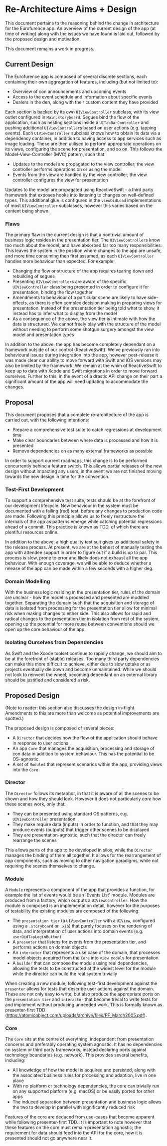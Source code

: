 #  Re-Architecture Aims + Design

This document pertains to the reasoning behind the change in architecture for the Eurofurence app. An overview of the current design of the app (at time of writing) along with the issues we have found is laid out, followed by the proposed design and motivation.

This document remains a work in progress.

## Current Design

The Eurofurence app is composed of several discrete sections, each containing their own aggregation of features, including (but not limited to):

- Overview of con announcements and upcoming events
- Access to the event schedule and information about specific events
- Dealers in the den, along with their custom content they have provided

Each section is backed by its own `UIViewController` subclass, with its view outlet configured in `Main.storyboard`. Segues bind the flow of the application, such as nesting sections inside a `UITabBarController` and pushing additional `UIViewController`s based on user actions (e.g. tapping events). Each `UIViewController` subclass knows how to obtain its data via a dependency container, in addition to having access to app services such as image loading. These are then utilised to perform appropriate operations on its views, configuring the scene for presentation, and so on. This follows the Model-View-Controller (MVC) pattern, such that:

- Updates to the model are propagated to the view controller; the view controller performs operations on or using the model
- Events from the view are handled by the view controller; the view controller configures the view for presentation

Updates to the model are propagated using ReactiveSwift - a third party framework that exposes hooks into listening to changes on well-defined types. This additional glue is configured in the `viewDidLoad` implementations of most `UIViewController` subclasses, however this varies based on the content being shown.

### Flaws

The primary flaw in the current design is that a nontrivial amount of business logic resides in the presentation tier. The `UIViewController`s know too much about the model, and have absorbed far too many responsibilities. This leaves the system in the position where changes to the app are unsafe, and more time consuming then first assumed, as each `UIViewController` handles more behaviour than expected. For example:

- Changing the flow or structure of the app requires tearing down and rebuilding of segues
- Presenting `UIViewController`s are aware of the specific `UIViewController` class being presented in order to configure it for presentation, binding the flow together
- Amendments to behaviour of a particular scene are likely to have side-effects, as there is often complex decision making in preparing views for presentation. Instead of the presentation tier being told what to show, it instead has to infer what to display from the model
- As a consequence of the above, the view tier is intimate with how the data is structured. We cannot freely play with the structure of the model without needing to perform some shotgun surgery amongst the view model and presentation types

In addition to the above, the app has become completely dependant on a framework outside of our control (ReactiveSwift). We've previously ran into behavioural issues during integration into the app, however post-release it was made clear our ability to move forward with Swift and iOS versions may also be limited by the framework. We remain at the whim of ReactiveSwift to keep up to date with Xcode and Swift migrations in order to move forward ourselves. Further to this, in the event of a drastic API change on their part a significant amount of the app will need updating to accommodate the changes.

## Proposal

This document proposes that a complete re-architecture of the app is carried out, with the following intentions:

- Prepare a comprehensive test suite to catch regressions at development time
- Make clear boundaries between where data is processed and how it is presented
- Remove dependencies on as many external frameworks as possible

In order to support current roadmaps, this change is to be performed concurrently behind a feature switch. This allows partial releases of the new design without impacting any users, in the event we are not finished moving towards the new design in time for the convention.

### Test-First Development

To support a comprehensive test suite, tests should be at the forefront of our development lifecycle. New behaviour in the system must be documented with a failing (red) test, before any changes to production code are made. Following this principle allows us to freely restructure the internals of the app as patterns emerge while catching potential regressions ahead of a commit. This practice is known as TDD, of which there are plentiful resources online.

In addition to the above, a high quality test suit gives us additional safety in the release process. At present, we are at the behest of manually testing the app with attendee support in order to figure out if a build is up to par. This process is slow, prone to error and likely does not exhaust all the app behaviour. With enough coverage, we will be able to deduce whether a release of the app can be made within a few seconds with a higher deg.

### Domain Modelling

With the business logic residing in the presentation tier, rules of the domain are unclear - how the model is processed and presented are muddled together. Separating the domain such that the acquisition and storage of data is isolated from processing for the presentation tier allow for minimal risk when making changes to either side. This also allows for rapid and radical changes to the presentation tier in isolation from rest of the system, opening up the potential for more reuse between conventions should we open up the core behaviour of the app.

### Isolating Ourselves from Dependencies

As Swift and the Xcode toolset continue to rapidly change, we should aim to be at the forefront of (stable) releases. Too many third party dependencies can make this more difficult to achieve, either due to slow uptake or as projects eventually die down and become unmaintained. While we should not look to reinvent the wheel, becoming dependant on an external library should be justified and considered a risk.

## Proposed Design

(Note to reader: this section also discusses the design in-flight. Amendments to this are more than welcome as potential improvements are spotted.)

The proposed design is composed of several pieces:

- A `Director` that decides how the flow of the application should behave in response to user actions
- An app `Core` that manages the acquisition, processing and storage of con data in addition to system behaviour. This has the potential to be OS-agnostic.
- A set of `Module`s that represent scenarios within the app, providing views into the `Core`

### Director

The `Director` follows its metaphor, in that it is aware of all the scenes to be shown and how they should look. However it does not particularly _care_ how these scenes work, only that:

- They can be presented using standard OS patterns, e.g. `UIViewController` presentation
- They make require data (inputs) in order to function, and that they may produce events (outputs) that trigger other scenes to be displayed
- They are presentation-agnostic, such that the director can freely rearrange the scenes

This allows parts of the app to be developed in silos, while the `Director` manages the binding of them all together. It allows for the rearrangement of app components, such as moving to other navigation paradigms, while not requiring the scenes themselves to change.

### Module

A `Module` represents a component of the app that provides a function, for example the list of events would be an 'Events List' module. Modules are produced from a factory, which outputs a `UIViewController`. How the module is composed is an implementation detail, however for the purposes of testability the existing modules are composed of the following:

- The `presentation tier` (a `UIViewController` with a `UIView`, configured using a `.storyboard` or `.xib`) that purely focuses on the rendering of data, and interpretation of user actions into domain events (e.g. `userDidTapLoginButton`)
- A `presenter` that listens for events from the presentation tier, and performs actions on domain objects
- An `interactor` that represents a use case of the domain, that processes model objects acquired from the `Core` into `view model`s for presentation
- A `builder` that can compose the module using real dependencies, allowing the tests to be constructed at the widest level for the module while the director can build the real system trivially

When creating a new module, following test-first development against the `presenter` allows for tests that describe user actions against the domain. These are not only easy to write, but also produce the appropriate ports on the `presentation tier` and `interactor` that become trivial to write tests for and implement without producing unneeded work. This is formally known as presenter-first TDD (https://atomicobject.com/uploads/archive/files/PF_March2005.pdf).

### Core

The `Core` sits at the centre of everything, independent from presentation concerns and preferably operating system agnostic. It has no dependencies on system or third party frameworks, instead declaring ports against technology boundaries (e.g. network). This provides several benefits, including:

- All knowledge of how the model is acquired and persisted, along with the associated business rules for processing and adaption, live in one place
- With no platform or technology dependencies, the core can trivially run on any supported platform (e.g. macOS) or be easily ported for other apps
- The induced separation between presentation and business logic allows the two to develop in parallel with significantly reduced risk

Features of the core are deduced from use-cases that become apparent while following presenter-first TDD. It is important to note however that these features on the core must remain presentation agnostic; the requirement for data should feed into the API for the core, how it is presented should not go anywhere near it.

